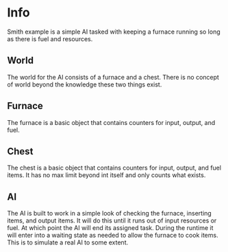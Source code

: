 # Info
Smith example is a simple AI tasked with keeping a furnace running so long as there is fuel and resources.

## World
The world for the AI consists of a furnace and a chest. There is no concept of world beyond the knowledge these two things exist.

## Furnace
The furnace is a basic object that contains counters for input, output, and fuel.

## Chest
The chest is a basic object that contains counters for input, output, and fuel items. It has no max limit beyond int itself and only counts what exists.

## AI
The AI is built to work in a simple look of checking the furnace, inserting items, and output items. It will do this until it runs out of input resources or fuel. At which point the AI will end its assigned task. During the runtime it will enter into a waiting state as needed to allow the furnace to cook items. This is to simulate a real AI to some extent.




